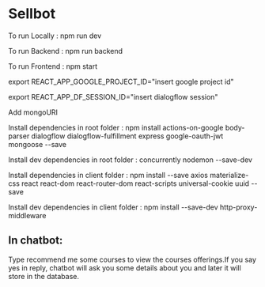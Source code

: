 # Sellbot

To run Locally : npm run dev

To run Backend : npm run backend

To run Frontend : npm start

export REACT_APP_GOOGLE_PROJECT_ID="insert google project id"

export REACT_APP_DF_SESSION_ID="insert dialogflow session"

Add mongoURI 

Install dependencies in root folder : npm install actions-on-google body-parser dialogflow dialogflow-fulfillment express google-oauth-jwt mongoose --save

Install  dev dependencies in root folder : concurrently nodemon --save-dev

Install dependencies in client folder : npm install --save axios materialize-css react react-dom react-router-dom react-scripts universal-cookie uuid --save

Install  dev dependencies in client folder : npm install --save-dev http-proxy-middleware

## In chatbot:
Type recommend me some courses to view the courses offerings.If you say yes in reply, chatbot will ask you some details about you and later it will store in the database.


    
